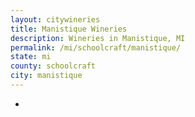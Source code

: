 ```yaml
---
layout: citywineries
title: Manistique Wineries
description: Wineries in Manistique, MI
permalink: /mi/schoolcraft/manistique/
state: mi
county: schoolcraft
city: manistique
---
```

-
